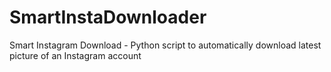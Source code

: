 # SmartInstaDownloader
Smart Instagram Download - Python script to automatically download latest picture of an Instagram account
